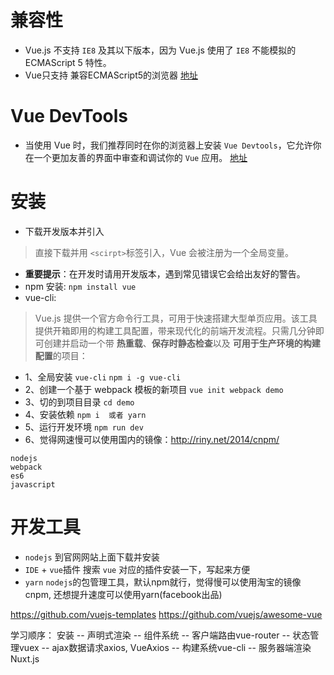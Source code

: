 # 兼容性
- Vue.js 不支持 `IE8` 及其以下版本，因为 Vue.js 使用了 `IE8` 不能模拟的 ECMAScript 5 特性。
- Vue只支持 兼容ECMAScript5的浏览器 [地址](http://caniuse.com/#feat=es5)

# Vue DevTools
- 当使用 Vue 时，我们推荐同时在你的浏览器上安装 `Vue Devtools`，它允许你在一个更加友善的界面中审查和调试你的 `Vue` 应用。
  [地址](https://github.com/vuejs/vue-devtools#vue-devtools)

# 安装
- 下载开发版本并引入
> 直接下载并用 `<scirpt>`标签引入，Vue 会被注册为一个全局变量。
- **重要提示**：在开发时请用开发版本，遇到常见错误它会给出友好的警告。
- npm 安装: `npm install vue`
- vue-cli:
> Vue.js 提供一个官方命令行工具，可用于快速搭建大型单页应用。该工具提供开箱即用的构建工具配置，带来现代化的前端开发流程。只需几分钟即可创建并启动一个带 **热重载**、**保存时静态检查**以及 **可用于生产环境的构建配置**的项目：
- 1、全局安装 `vue-cli`
  `npm i -g vue-cli`
- 2、创建一个基于 webpack 模板的新项目
  `vue init webpack demo`
- 3、切的到项目目录
  `cd demo`
- 4、安装依赖
  `npm i  或者 yarn`
- 5、运行开发环境
  `npm run dev`
- 6、觉得网速慢可以使用国内的镜像：http://riny.net/2014/cnpm/

```
nodejs
webpack
es6
javascript
```

# 开发工具
- `nodejs`   到官网网站上面下载并安装
- `IDE` + `vue`插件 搜索 `vue` 对应的插件安装一下，写起来方便
- `yarn`     `nodejs`的包管理工具，默认npm就行，觉得慢可以使用淘宝的镜像cnpm, 还想提升速度可以使用yarn(facebook出品)

https://github.com/vuejs-templates
https://github.com/vuejs/awesome-vue

学习顺序：
安装 -- 声明式渲染 -- 组件系统 -- 客户端路由vue-router  -- 状态管理vuex -- ajax数据请求axios, VueAxios -- 构建系统vue-cli -- 服务器端渲染Nuxt.js
